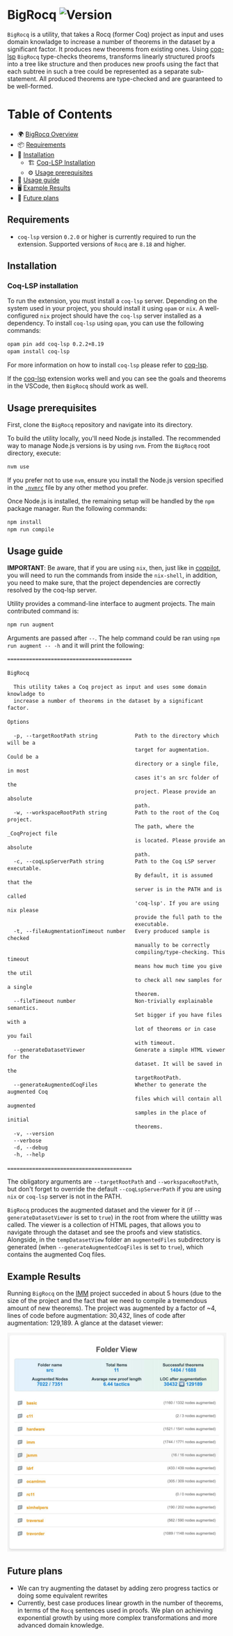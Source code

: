 # BigRocq ![Version](https://img.shields.io/badge/version-v0.0.1-blue?style=flat-square)

`BigRocq` is a utility, that takes a Rocq (former Coq) project as input and uses domain knowladge to increase a number of theorems in the dataset by a significant factor. It produces new theorems from existing ones. Using [coq-lsp](https://github.com/ejgallego/coq-lsp) `BigRocq` type-checks theorems, transforms linearly structured proofs into a tree like structure and then produces new proofs using the fact that each subtree in such a tree could be represented as a separate sub-statement. All produced theorems are type-checked and are guaranteed to be well-formed.

# Table of Contents

- 🌍 [BigRocq Overview](#bigrocq-version)
- 📦 [Requirements](#requirements)
- 🔧 [Installation](#installation)
  - 🏗 [Coq-LSP Installation](#coq-lsp-installation)
  - ⚙️ [Usage prerequisites](#usage-prerequisites)
- 🎯 [Usage guide](#usage-guide)
- 🖥️ [Example Results](#example-results)
- 🚧 [Future plans](#future-plans)

## Requirements

* `coq-lsp` version `0.2.0` or higher is currently required to run the extension. Supported versions of `Rocq` are `8.18` and higher.

## Installation

### Coq-LSP installation

To run the extension, you must install a `coq-lsp` server. Depending on the system used in your project, you should install it using `opam` or `nix`. A well-configured `nix` project should have the `coq-lsp` server installed as a dependency. To install `coq-lsp` using `opam`, you can use the following commands: 
```bash
opam pin add coq-lsp 0.2.2+8.19
opam install coq-lsp
```
For more information on how to install `coq-lsp` please refer to [coq-lsp](https://github.com/ejgallego/coq-lsp). 

If the [coq-lsp](https://github.com/ejgallego/coq-lsp) extension works well and you can see the goals and theorems in the VSCode, then `BigRocq` should work as well.

## Usage prerequisites

First, clone the `BigRocq` repository and navigate into its directory.

To build the utility locally, you'll need Node.js installed. The recommended way to manage Node.js versions is by using `nvm`. From the `BigRocq` root directory, execute:
```bash
nvm use
```
If you prefer not to use `nvm`, ensure you install the Node.js version specified in the [`.nvmrc`](.nvmrc) file by any other method you prefer.

Once Node.js is installed, the remaining setup will be handled by the `npm` package manager. Run the following commands:
```bash
npm install
npm run compile
```

## Usage guide

**IMPORTANT**: Be aware, that if you are using `nix`, then, just like in [coqpilot](https://github.com/JetBrains-Research/coqpilot), you will need to run the commands from inside the `nix-shell`, in addition, you need to make sure, that the project dependencies are correctly resolved by the coq-lsp server. 

Utility provides a command-line interface to augment projects. The main contributed command is: 
```bash
npm run augment 
```

Arguments are passed after `--`. The help command could be ran using `npm run augment -- -h` and it will print the following:
```
========================================

BigRocq

  This utility takes a Coq project as input and uses some domain knowladge to   
  increase a number of theorems in the dataset by a significant factor.         

Options

  -p, --targetRootPath string            Path to the directory which will be a  
                                         target for augmentation. Could be a    
                                         directory or a single file, in most    
                                         cases it's an src folder of the        
                                         project. Please provide an absolute    
                                         path.                                  
  -w, --workspaceRootPath string         Path to the root of the Coq project.   
                                         The path, where the _CoqProject file   
                                         is located. Please provide an absolute 
                                         path.                                  
  -c, --coqLspServerPath string          Path to the Coq LSP server executable. 
                                         By default, it is assumed that the     
                                         server is in the PATH and is called    
                                         'coq-lsp'. If you are using nix please 
                                         provide the full path to the           
                                         executable.                            
  -t, --fileAugmentationTimeout number   Every produced sample is checked       
                                         manually to be correctly               
                                         compiling/type-checking. This timeout  
                                         means how much time you give the util  
                                         to check all new samples for a single  
                                         theorem.                               
  --fileTimeout number                   Non-trivially explainable semantics.   
                                         Set bigger if you have files with a    
                                         lot of theorems or in case you fail    
                                         with timeout.                          
  --generateDatasetViewer                Generate a simple HTML viewer for the  
                                         dataset. It will be saved in the       
                                         targetRootPath.                        
  --generateAugmentedCoqFiles            Whether to generate the augmented Coq  
                                         files which will contain all augmented 
                                         samples in the place of initial        
                                         theorems.                              
  -v, --version                                                                 
  --verbose                                                                     
  -d, --debug                                                                   
  -h, --help                                                                    

========================================
```

The obligatory arguments are `--targetRootPath` and `--workspaceRootPath`, but don't forget to override the default `--coqLspServerPath` if you are using `nix` or `coq-lsp` server is not in the PATH.

`BigRocq` produces the augmented dataset and the viewer for it (if `--generateDatasetViewer` is set to `true`) in the root from where the utilitty was called. The viewer is a collection of HTML pages, that allows you to navigate through the dataset and see the proofs and view statistics. Alongside, in the `tempDatasetView` folder an `augmentedFiles` subdirectory is generated (when `--generateAugmentedCoqFiles` is set to `true`), which contains the augmented Coq files.

## Example Results

Running `BigRocq` on the [IMM](https://github.com/weakmemory/imm) project succeded in about 5 hours (due to the size of the project and the fact that we need to compile a tremendous amount of new theorems). The project was augmented by a factor of ~4, lines of code before augmentation: 30,432, lines of code after augmentation: 129,189. A glance at the dataset viewer:

![Dataset Viewer](etc/img/imm-dataset-viewer.jpg)



## Future plans

- We can try augmenting the dataset by adding zero progress tactics or doing some equivalent rewrites 
- Currently, best case produces linear growth in the number of theorems, in terms of the `Rocq` sentences used in proofs. We plan on achieving exponential growth by using more complex transformations and more advanced domain knowledge.